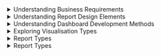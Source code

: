 
<details>
<summary>Understanding Business Requirements</summary>

Understanding Business Requirements

When developing reports and dashboards, it's crucial to understand the audience and their needs. Reports are static documents reflecting data at a specific time, while dashboards offer interactive visualizations for dynamic data exploration. Defining the audience helps tailor the product effectively; for example, a custodial supervisor might track daily product levels, while a CEO may analyze revenue by region and brand.

Identifying suitable data sources is vital. Combining data from various areas may be necessary, posing challenges, especially in organizations with multiple systems due to acquisitions. Data freshness is another consideration; historical reports may not require real-time data.

Report parameters enable flexibility, allowing users to filter data by date range or content. Considering users' update frequency needs influences data source selection; real-time data might be necessary for time-sensitive reports.

Distribution methods vary based on digital or physical access. Pull approaches involve publishing reports to a known location, while push approaches automatically send reports when available. Blended approaches combine central storage with notification of updates.

Maintaining distribution lists is crucial for effective communication, especially with staff turnover. Printed reports require different distribution considerations, particularly when recipients are geographically dispersed.

Understanding the audience, data sources, and distribution methods ensures reports and dashboards meet user needs effectively.

</details>

<details>
<summary>Understanding Report Design Elements</summary>

Understanding Report Design Elements

Creating effective reports and dashboards requires attention to design elements that enhance clarity, control, correctness, consistency, and concentration. These principles ensure that visualizations communicate clearly and efficiently to the intended audience.

Control: Direct audience attention effectively by highlighting key features and interactive elements, guiding users to relevant information quickly.

Correctness: Ensure accuracy in information presentation, including spelling, corporate names, and logos, to maintain credibility and professionalism.

Clarity: Select appropriate visualization tools and design elements for easy interpretation, avoiding ornate fonts and choosing clear layouts and font sizes.

Consistency: Maintain uniformity in design elements throughout the report or dashboard, including fonts, layouts, and branding, for a cohesive look and feel.

Concentration: Focus audience attention on essential information, minimizing clutter and distractions through careful design choices and relevant content selection.

Report Design Elements:

Cover Page: Set expectations and entice readers with a concise title, clear instructions, and compelling visuals, such as product imagery or significant insights.

Executive Summary: Provide a succinct overview of key observations and insights, catering to busy executives' time constraints.

Design Elements: Consider color schemes, layouts, fonts, graphics, and corporate standards to create visually appealing and cohesive visualizations.

Color Schemes: Choose monochromatic or complementary palettes based on distribution needs and readability, ensuring sufficient contrast between font and background colors.

Layouts: Organize content logically with summaries, headings, and bullet points for clarity, maintaining parallel construction and efficient navigation aids like tables of contents.

Fonts: Select readable fonts, balancing serif and sans serif styles, and choosing appropriate sizes for different elements to ensure readability across formats.

Graphics: Utilize charts and visuals effectively to summarize information, including clear titles, labels, and legends to enhance comprehension.

Corporate Reporting Standards: Adhere to established brand guidelines and standards for consistency, incorporating logos, color codes, watermarks, and version numbers as needed.

Documentation Elements: Establish trust by providing version numbers, reference data sources, and dates to indicate data recency and integrity.
</details>

<details>
<summary>Understanding Dashboard Development Methods</summary>

The process of developing dashboards involves several key considerations:

Identifying Consumer Types: Understand the needs of different stakeholders, such as C-level executives, board members, managers, and external partners, to tailor the dashboard accordingly.

Selecting Data Sources: Determine whether static or live data is needed based on the dashboard's requirements and audience. Static data is refreshed at regular intervals, while live data comes directly from operational databases.

Understanding Data Types: Recognize qualitative data as dimensions and quantitative data as measures. Dimensions categorize data, while measures quantify it. Map field definitions from source data to visualization tools to ensure accurate representation.

Following a Development Process: Use wireframes and mock-ups to design the dashboard's structure and visual elements. Develop a data story plan to guide how users interact with the data. Iterate on designs based on feedback to create an effective dashboard.

Considering Delivery Methods: Decide whether users can subscribe to data updates or if data delivery will be scheduled. Determine the level of interactivity required for the dashboard and accommodate drill-down and roll-up functionalities as needed.

Addressing Operational Considerations: Define access permissions based on roles to ensure data security. Test the dashboard thoroughly before deploying it to production. Continuously optimize the dashboard to meet evolving needs and ensure performance.

By considering these factors throughout the dashboard development process, you can create a dynamic and effective tool for data exploration and decision-making.
</details>

<details>
<summary>Exploring Visualisation Types</summary>

Visualizing data involves selecting the most suitable visualization types to effectively communicate the story within the data. Here are some key visualization types and their applications:

Charts: Foundational for visualizing qualitative and quantitative data, including line, pie, bar, stacked, scatter, and bubble charts.

Histograms: Effective for illustrating frequency distributions of numeric data, helping in exploratory data analysis and communicating distribution shapes.

Maps: Useful for displaying geographical data, including geographic, heat, and tree maps, providing spatial orientation to datasets.

Waterfall Charts: Depict cumulative numeric values over time, aiding in understanding how events impact an initial value.

Infographics: Combine visuals and minimal text to present information concisely, aiming to convey insights quickly and effectively.

Word Clouds: Utilize shape, font size, and color to represent the relative importance of words, suitable for visualizing free-form text responses.

Each visualization type serves specific purposes, helping to convey data stories clearly and engagingly.
</details>

<details>
<summary>Report Types</summary>

Report types vary based on the audience, timing, purpose, and content. Here's a summary of the different types:

Static and Dynamic Reports:

Static reports reflect data at a specific point in time and pull data from various sources.
Dynamic reports provide real-time access to information, often through APIs, and require up-to-date data.

Ad Hoc Reports:

One-time reports created to meet a unique need, often in response to specific events or situations.

Self-Service (On-Demand) Reports:

Allow individuals to pull reports at their convenience to answer unique questions, sourcing data from transactional or analytical systems.

Recurring Reports:

Summary information provided on a regular schedule, delivering KPIs and performance metrics.
Includes operational reports for monitoring organizational health and compliance reports to meet regulatory obligations.

Tactical and Research Reports:

Tactical reports inform short-term decisions and initiatives, drawing data from various sources to enable operational decisions.
Research reports aid in making strategic decisions, considering broader implications such as market entry, acquisitions, and diversification.
Strategic reports combine internal operational data with external factors, requiring more time to create due to their comprehensive nature.
Each type serves distinct purposes, catering to different information needs and decision-making contexts within organizations.
</details>

<details>
<summary>Report Types</summary>

</details>